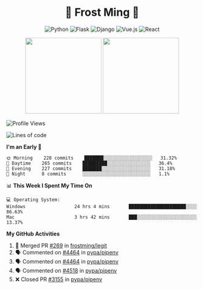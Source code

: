 <h1 align="center">🦄 Frost Ming 🐍</h1>

<div align="center">

![Python](https://img.shields.io/badge/-Python-%233776ab?logo=python&style=for-the-badge&logoColor=white)
![Flask](https://img.shields.io/badge/-Flask-%23eeeeee?logo=flask&style=for-the-badge&logoColor=black)
![Django](https://img.shields.io/badge/-Django-%23092E20?logo=django&style=for-the-badge&logoColor=white)
![Vue.js](https://img.shields.io/badge/-Vue.js-%234fc08d?logo=vue.js&style=for-the-badge&logoColor=white)
![React](https://img.shields.io/badge/-React-%2357d8fb?logo=react&style=for-the-badge&logoColor=white)

</div>

<p align="center">
  <img height="200" src="https://github-readme-stats.vercel.app/api?username=frostming&show_icons=true&theme=dracula&include_all_commits=true" />
  <img height="200" src="https://github-readme-stats.vercel.app/api/top-langs/?username=frostming&theme=dracula&show_icons=true" />
</p>

<!--START_SECTION:waka-->
![Profile Views](http://img.shields.io/badge/Profile%20Views-119-blue)

![Lines of code](https://img.shields.io/badge/From%20Hello%20World%20I%27ve%20Written-13.9%20million%20lines%20of%20code-blue)

**I'm an Early 🐤** 

```text
🌞 Morning    228 commits    ███████░░░░░░░░░░░░░░░░░░   31.32% 
🌆 Daytime    265 commits    █████████░░░░░░░░░░░░░░░░   36.4% 
🌃 Evening    227 commits    ███████░░░░░░░░░░░░░░░░░░   31.18% 
🌙 Night      8 commits      ░░░░░░░░░░░░░░░░░░░░░░░░░   1.1%

```


📊 **This Week I Spent My Time On** 

```text
💻 Operating System: 
Windows                  24 hrs 4 mins       █████████████████████░░░░   86.63% 
Mac                      3 hrs 42 mins       ███░░░░░░░░░░░░░░░░░░░░░░   13.37%

```


<!--END_SECTION:waka-->

**My GitHub Activities**

<!--START_SECTION:activity-->
1. 🎉 Merged PR [#269](https://github.com/frostming/legit/pull/269) in [frostming/legit](https://github.com/frostming/legit)
2. 🗣 Commented on [#4464](https://github.com/pypa/pipenv/issues/4464) in [pypa/pipenv](https://github.com/pypa/pipenv)
3. 🗣 Commented on [#4464](https://github.com/pypa/pipenv/issues/4464) in [pypa/pipenv](https://github.com/pypa/pipenv)
4. 🗣 Commented on [#4518](https://github.com/pypa/pipenv/issues/4518) in [pypa/pipenv](https://github.com/pypa/pipenv)
5. ❌ Closed PR [#3155](https://github.com/pypa/pipenv/pull/3155) in [pypa/pipenv](https://github.com/pypa/pipenv)
<!--END_SECTION:activity-->
